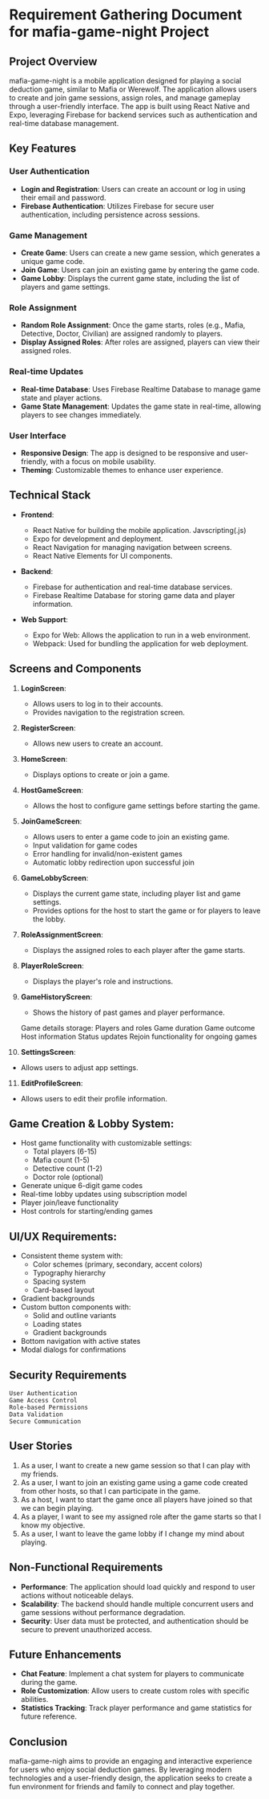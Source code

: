 # Requirement Gathering Document for mafia-game-night Project

## Project Overview
mafia-game-night is a mobile application designed for playing a social deduction game, similar to Mafia or Werewolf. The application allows users to create and join game sessions, assign roles, and manage gameplay through a user-friendly interface. The app is built using React Native and Expo, leveraging Firebase for backend services such as authentication and real-time database management.

## Key Features

### User Authentication
- **Login and Registration**: Users can create an account or log in using their email and password.
- **Firebase Authentication**: Utilizes Firebase for secure user authentication, including persistence across sessions.

### Game Management
- **Create Game**: Users can create a new game session, which generates a unique game code.
- **Join Game**: Users can join an existing game by entering the game code.
- **Game Lobby**: Displays the current game state, including the list of players and game settings.

### Role Assignment
- **Random Role Assignment**: Once the game starts, roles (e.g., Mafia, Detective, Doctor, Civilian) are assigned randomly to players.
- **Display Assigned Roles**: After roles are assigned, players can view their assigned roles.

### Real-time Updates
- **Real-time Database**: Uses Firebase Realtime Database to manage game state and player actions.
- **Game State Management**: Updates the game state in real-time, allowing players to see changes immediately.

### User Interface
- **Responsive Design**: The app is designed to be responsive and user-friendly, with a focus on mobile usability.
- **Theming**: Customizable themes to enhance user experience.

## Technical Stack
- **Frontend**: 
  - React Native for building the mobile application. Javscripting(.js)
  - Expo for development and deployment.
  - React Navigation for managing navigation between screens.
  - React Native Elements for UI components.

- **Backend**:
  - Firebase for authentication and real-time database services.
  - Firebase Realtime Database for storing game data and player information.
  
  
- **Web Support**:  
  - Expo for Web: Allows the application to run in a web environment.
  - Webpack: Used for bundling the application for web deployment.

## Screens and Components
1. **LoginScreen**: 
   - Allows users to log in to their accounts.
   - Provides navigation to the registration screen.

2. **RegisterScreen**: 
   - Allows new users to create an account.

3. **HomeScreen**: 
   - Displays options to create or join a game.

4. **HostGameScreen**: 
   - Allows the host to configure game settings before starting the game.


5. **JoinGameScreen**: 
   - Allows users to enter a game code to join an existing game.
   - Input validation for game codes
   - Error handling for invalid/non-existent games
   - Automatic lobby redirection upon successful join

6. **GameLobbyScreen**: 
   - Displays the current game state, including player list and game settings.
   - Provides options for the host to start the game or for players to leave the lobby.

7. **RoleAssignmentScreen**: 
   - Displays the assigned roles to each player after the game starts.
   
8. **PlayerRoleScreen**:   
   - Displays the player's role and instructions.

9. **GameHistoryScreen**:   
   - Shows the history of past games and player performance.
	
    Game details storage:
	Players and roles
	Game duration
	Game outcome
	Host information
	Status updates
	Rejoin functionality for ongoing games
   
10. **SettingsScreen**:  
   - Allows users to adjust app settings.
   
11. **EditProfileScreen**:
   - Allows users to edit their profile information.
   
## Game Creation & Lobby System:
- Host game functionality with customizable settings:
  * Total players (6-15)
  * Mafia count (1-5)
  * Detective count (1-2)
  * Doctor role (optional)
- Generate unique 6-digit game codes
- Real-time lobby updates using subscription model
- Player join/leave functionality
- Host controls for starting/ending games

##  UI/UX Requirements:
- Consistent theme system with:
  * Color schemes (primary, secondary, accent colors)
  * Typography hierarchy
  * Spacing system
  * Card-based layout
- Gradient backgrounds
- Custom button components with:
  * Solid and outline variants
  * Loading states
  * Gradient backgrounds
- Bottom navigation with active states
- Modal dialogs for confirmations

## Security Requirements
	User Authentication
	Game Access Control
	Role-based Permissions
	Data Validation
	Secure Communication

## User Stories
1. As a user, I want to create a new game session so that I can play with my friends.
2. As a user, I want to join an existing game using a game code created from other hosts, so that I can participate in the game.
3. As a host, I want to start the game once all players have joined so that we can begin playing.
4. As a player, I want to see my assigned role after the game starts so that I know my objective.
5. As a user, I want to leave the game lobby if I change my mind about playing.

## Non-Functional Requirements
- **Performance**: The application should load quickly and respond to user actions without noticeable delays.
- **Scalability**: The backend should handle multiple concurrent users and game sessions without performance degradation.
- **Security**: User data must be protected, and authentication should be secure to prevent unauthorized access.

## Future Enhancements
- **Chat Feature**: Implement a chat system for players to communicate during the game.
- **Role Customization**: Allow users to create custom roles with specific abilities.
- **Statistics Tracking**: Track player performance and game statistics for future reference.

## Conclusion
mafia-game-nigh aims to provide an engaging and interactive experience for users who enjoy social deduction games. By leveraging modern technologies and a user-friendly design, the application seeks to create a fun environment for friends and family to connect and play together.
